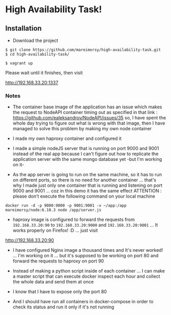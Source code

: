 # High Availability Task!

## Installation
* Download the project
```
$ git clone https://github.com/mareimorsy/high-availability-task.git
$ cd high-availability-task/
```
```
$ vagrant up
```
Please wait until it finishes, then visit

http://192.168.33.20:1337

### Notes
* The container base image of the application has an issue which makes the request to NodeAPI container timing out as specified in that link :
https://github.com/ealeksandrov/NodeAPI/issues/35
so, I have spent the whole day trying to figure out what is wrong with that image, then I have managed to solve this problem by making my own node container

* I made my own haproxy container and configured it

* I made a simple nodeJS server that is running on port 9000 and 9001 instead of the real app because I can't figure out how to replicate the application server with the same mongo database yet -but I'm working on it-

* As the app server is going to run on the same machine, so it has to run on different ports, so there is no need for another container ... that's why I made just only one container that is running and listening on port 9000 and 9001 ... coz in this demo it has the same effect
ATTENTION : please don't execute the following command on your local machine
```
docker run -d -p 9000:9000 -p 9001:9001 -v ~/app:/app mareimorsy/node:6.10.3 node /app/server.js
```

* haproxy image is configured to forward the requests from `192.168.33.20:90` to `192.168.33.20:9000` and `192.168.33.20:9001` ... It works properly on Firefox! :D ... just visit 

http://192.168.33.20:90

* I have configured Nginx image a thousand times and It's never worked! ... I'm working on it ... but it's supposed to be working on port 80 and forward the requests to haproxy on port 90

* Instead of making a python script inside of each container ... I can make a master script that can execute docker inspect each hour and collect the whole data and send them at once

* I know that I have to expose only the port 80

* And I should have run all containers in docker-compose in order to check its status and run it only if it's not running

